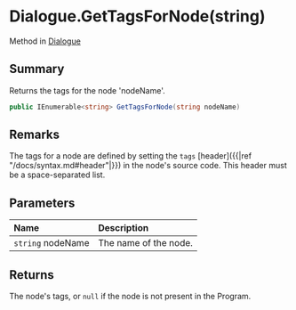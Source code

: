 # Dialogue.GetTagsForNode(string)

Method in [Dialogue](/api/csharp/yarn.dialogue.md)

## Summary


Returns the tags for the node 'nodeName'.


```csharp
public IEnumerable<string> GetTagsForNode(string nodeName)
```

## Remarks


The tags for a node are defined by setting the `tags`
[header]({{|ref "/docs/syntax.md#header"|}}) in the node's
source code. This header must be a space-separated list.


## Parameters

|Name|Description|
|:---|:---|
|`string` nodeName|The name of the node.|

## Returns

The node's tags, or `null` if the node is not present
in the Program.

